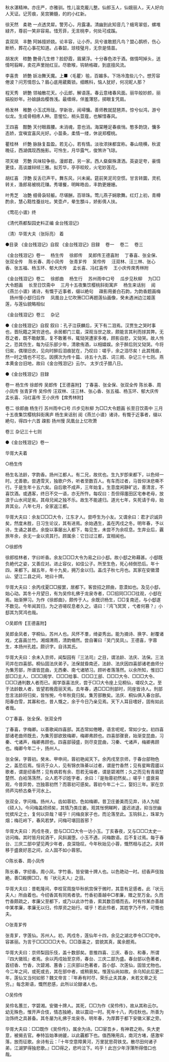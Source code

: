 <!-- { "loadSidebar": true } -->
秋水湛精神。亦庄严，亦雅驯。性儿温克龎儿整。仙郎玉人，仙娥丽人，天人好向人天证。记芳痕，吴宫獭髓，的的小红新。

徐天然　柔艳
一点透灵犀。警芳心，月露凄。清幽到此知音几？蛾弯翠低，螺堆緑齐，尊前一笑非容易。惜芳菲，无言桃李，何处可成蹊。

袁双凤　丰艶
阿姊擅娇娆。论丰容，让小乔。凤兮谁敢题凡鸟？盟心鹊桥，伤心断桥，葬花心事花知道。占春韶，琼枝璧月，无奈是情苗。

胡发庆　秾艶
艶骨几生修？脸舒霞，眉黛浮。十分春色浓于酒。做情呵掉头，送情呵翦眸，卖花声里抛红豆。尽歌喉，钩辀格磔，到底擅风流。

李喜贵　娇艶
妖冶舞天魔。上■〈毛瞿〉毺，百媚多。下场冷澹些儿个。想芳容倦波？问芳情怨么？眉心底用葳蕤锁。细瞧科，恼人犹好，何况昵人那？

程天秀　妍艶
领袖散花天。小云郎，解语莲。春云意绪春风面。丽华般妙颜，丽娟般妙年。孙娘龋齿樱唇浅。最缠绵，佯羞薄怒，掷眼复凭肩。

杨发林　稚艶
小玉忒玲珑。学新妆，闹埽慵。善师教就琵琶弄。惊兮似鸿，游兮似龙。生成骨相疼人种。意惺忪，梢头荳蔻，也解惜春风。

王四喜　酣艶
天付眼眉腰。未消魂，意也消。海棠睡足春痕悄。憨多韵饶，慵多态娇，宜嗔宜喜风光好。小苗条，柔情一缕，休说郑樱桃。

瞿桂林　纤艶
脉脉复盈盈。若无心，若有情。淡妆浓抹都宜称。春山晓横，秋波晚征，西湖偶现西施影。可怜生，月华露气，俊煞许飞琼。

项天禄　芳艶
风味较争些。漫郎君，另一家。西人粲粲殊潇洒。英姿足夸，豪情更佳，高谈雄辩倾三雅。拟芳华，亭亭皎皎，火宅妙莲花。

胡红喜　浮艶
反舌已声干。舞东风，兴未阑。筵前笑泥司空惯。甘言转圜，灵机转关，渔郎易被桃花赚。秀堪餐，明眸皓齿，丰韵更姗姗。

叶秀芝　冶艶
细骨袅轻躯。尽堪酬，百琲珠。莺儿燕子娴歌舞。红灯上初，青樽酌余，慧心黠性蚕丝吐。笑壶卢，晕生顋斗，娇影倩人扶。

《莺花小谱》终

《清代燕都梨园史料正编 金台残泪记》

（清）华胥大夫（张际亮） 着

●目录
《金台残泪记》自叙
《金台残泪记》目録
　卷一
　卷二
　卷三

《金台残泪记》卷一
　杨生传
　徐郎传
　吴郎传王德喜附
　丁春喜、张全保、张双全传
　陈长春、周小凤传
　张青芗传
　吴伶传
　汪双林、汪三林、张心香、张五福、杨玉环、郁大庆传
　孟长喜、冯红喜传
　王小庆传席秀林附

《金台残泪记》卷二
　徐郎曲
　杨生行
　苏州雨中口号
　瓜步见秋柳
　为□□大令题画
　长至日饮斋中
　三月十五夜集饮樱桃斜街寓庐
　杨生来话别
　阅《燕兰小谱》诸诗，有慨于近事者，缀以絶句
　疎影用姜白石韵，为韵香题画梅
　扬州慢小郄归后作
　凤凰台上忆吹箫□□再题莲仙画像，癸未遇洲边江姬莲莲，与莲仙貌略相似

《金台残泪记》卷三
　杂记

●《金台残泪记》自叙
叙曰：孔子泣获麟后，天下有二泪焉。汉贾生之哭时事也，晋阮籍之哭穷途也。余居都门三载，深观当世之故，颇能言其利而捄其弊。无荐之者，既不敢献策，复不敢著书，辄恸哭遭家多难，顾影自悲，又恸哭。故人怜之，恐其伤生，每为征乐部少年，清歌侑酒，以相嬉娱。余于醉后则又恸哭。今将归矣，偶理旧衣，见向时醉后泪痕犹在，乃叹曰：嗟乎，余之泪尽矣！此其残痕，然一时之情也不可忘。因撰次为传十篇、诗五十九首、词三阕、杂记三十七则。燕本黄金台旧地，故曰《金台残泪记》云尔。
太岁戊子腊八日。

●《金台残泪记》目録

卷一
杨生传
徐郎传
吴郎传【王德喜附】
丁春喜、张全保、张双全传
陈长春、周小凤传
张青芗传
吴伶传
汪双林、汪三林、张心香、张五福、杨玉环、郁大庆传
孟长喜、冯红喜传
王小庆传【席秀林附】

卷二
徐郎曲
杨生行
苏州雨中口号
爪步见秋柳
为□□大令题画
长至日饮斋中
三月十五夜集饮樱桃斜街庽庐
杨生来话别
阅《燕兰小谱》诸诗，有慨于近事者，缀以絶句，得四十六首
疎影
扬州慢
凤凰台上忆吹萧

卷三
杂记三十七则

●《金台残泪记》卷一

华胥大夫着

○杨生传

杨生名法龄，字韵香。扬州江都人。有二兄，故优也。生九岁卽来都下，以色倾一时。尤善歌。尝遇雪天，独歌户外，听者至数百人。有车而过者，马皆仰沬悲嘶不行。于是生年十五六矣。自后歌不成声，三年始复。生意度闲静旷远，善清言，不喜饮酒。或遇客，终日不交一语，亦无所忤。每叹曰：吾但得廛田区宅奉老母，放浪于山水间足矣。其母兄闻之独不乐。故生不能遽归。道光七年，矢死请于母，始弃其业。八年七月，全家返江都。

华胥大夫曰：余友□□□大令，江东才人。尝呼生为小友。又谓余曰：君才识诚异矣，然度未胜，日习生论议，其有进焉。余始遇生，盖在丙戍之冬。明年春，予以诗，生诵之甚悲。余旋以事屡出入都下，每见生，未尝不为余叹息。生弃业后，覊旅年余，余无一金以资其行。顾属余：它日过江都，宜相闻也。

○徐郎传

徐郎桂林者，字曰听香。余友□□□大令为易之曰小郄。故小郄之称藉甚。小郄既负絶代之姿，又善应对。进止容仪，如佳公子。所至生色，死心倾倒恐后。年十四，来都下。越五年，年十九矣，拥万金以归。盖戊子秋七月也。其家在安徽潜山、望江二县之间，地曰十牌。

华胥大夫曰：余丙戌夏□□报罢，居都下。客尝招之顾曲，意漠如也。及见小郄，始心动。其冬十月望日，有为吴伶礼佛于龙泉寺者，□□招同□□□往观，小郄在焉。始渐狎习。为作《徐郎曲》，颇传于人。余既识杨生，□□复南还，与小郄遂不数见。今年闻其归，为之咨嗟叹息者久之。语曰：『鸿飞冥冥 ，弋者何篡？』小郄其为冥鸿也哉。

○吴郎传【王德喜附】

吴郎金凤者，字桐仙，苏州人也。风怀不羣，绮姿秀出。能为摘诗、换字、射覆诸戏，尤喜画兰竹。湘烟渭雨，清韵翛然。尝自署曰『吴门吴凤』。王德喜，字蓉生，本扬州孔姓。颇识字。自讳其氏。

华胥大夫曰：余未入京师，闻梨园有『三法司』之目，谓法龄、法庆、法保。三法司并在四喜部。桐仙固法庆弟子。法保就昏南还，法龄、法庆因四喜部诸老曲师分为集芳部，所谱皆昆曲，无西秦、南弋诸陋习。顾听者落落然。以余所知，惟旧□邸□□主人、□□□阁学、□□□给事、□□□工部、□□□大令、□□□大令、□□□通判数人者而已。阁学亟喜法庆，尝于□□大令座上见桐仙，嗟叹久之。至于法龄数人者，皆望若晚霞丽天焉。去年春，遇□□□刑部时，同座皆诗人。刑部忽言法龄将归矣，皆怅惋，今年秋竟归矣。集芳部散矣。法庆、桐仙俱入春台部。阳春白雪，其寡和也，昔人慨之，余于今日乃亲见焉。天下人耳目嗜好，固有如此者哉。

○丁春喜、张全保、张双全传

丁春喜，字梅卿。以善歌闻四喜部。其态常如倦睡，语言呢呢，常如少女。初四喜部诸老曲师既去，为集芳部欲致梅卿，梅卿弗顾也。四喜部骤衰，始渐变昆曲，习秦、弋诸声，梅卿弗顾也。四喜部骎盛，则尽变昆曲，习秦、弋诸声，梅卿弗顾也。梅卿今年二十，扬州人。

张全保，字蓉初。癸未、甲申间，蓉初艳闻天下。余丙戌至京师，于春台部物色之，盖恐后焉。恒讯于众人，见有锦衣珠綦以过者，谓是竹香然；见有星眸霞靥以歌者，谓是纫香然；见有病若有余、怨若无端者，谓是碧湘然；久之而见有青眉楚楚然、白袷荡荡然，众人若不识姓字者，余曰：『是殆蓉初然矣。』嗟乎！盛衰易观，今昔异势，岂独蓉初然？而蓉初可感矣。蓉初今年二十二，娶妇三年。家在京师芦沟桥古桑干河水上。

张双全，字问梅。扬州人。齿如蓉初，色如梅卿。昔卫庄姜美而见弃，诗人为赋《硕人》。今问梅盖颀颀矣，其情乃类庄姜。观其怅惘睇盻，逶迟进退，抑当世幽忧摈斥之士，复何以异哉？嗟乎！问梅良家子也，而沦落至此。玉钩斜上，珠翠为烟；梅花岭下，春风若梦。问梅可堪回首邪？

华胥大夫曰：丙戍冬夜，尝与□□□大令一访小玉。丁亥春夜，又与□□□太史一访问梅。其时皆月姹酒干，风斜漏堕。小玉不遇，问梅数语。后不复过焉。每于春台、三庆二部中望见两少年者，良深隐叹。今年秋始见小蓉，慨然相与述之。夫转移于盛衰好恶之间，众人固不如小蓉邪。

○陈长春、周小凤传

陈长春，字纫香。周小凤，字竹香。皆安徽十牌人也。以色艳动一时。纫香声伎独絶，善□殿撰□□，有『状元夫人』之目。

华胥大夫曰：昔乾隆间，李桂官周旋毕秋帆宫保于微时，其意有足感者。此『状元夫人』所由着也。今纫香其有同焉者欤。竹香初善越中□孝廉，赠之至万金。久而竹香颇疏之，孝廉父至都下，或乃以此诈竹香，索其数百缗而去。时有伶某亦善越中某孝廉，孝廉无以归，伶厚资之始行。嗟乎！若此伶者，其姓字乃不传，可慨也夫。

○张青芗传

张青芗，字莲仙。苏州人。初，丙戍冬，莲仙年十四，余见之湖北李令□□宅中。容甚丽。为言于□□□□□大令。□□亟喜之，尝貌其真，属余题焉。

华胥大夫曰：京师梨园乐伎，盖十数部矣。昔推四喜、三庆、春台、和春，所谓『四大徽班』者焉。余以丙戍始至京师，春台、三庆二部为盛。春台部以色著者，首纫香、竹香，次碧湘、蕙香；三庆部以色著者，首小郄、次莲仙，固皆尤物也。今二年之间，或死或去，其在部中者，或稍衰矣。惟莲仙尚如故。余乌知此后更二年，莲仙又当何如邪？魏文帝言：『年寿有时尽，荣乐止夫其身，未若文章之无穷。』每念斯语，慨然悲感，此所以论録诸人也。

○吴伶传

吴伶名蕙兰，字碧湘。安徽十牌人。其死，□□为作《吴伶传》，故从其称云尔。幼无殊色，惟开声合伎，情态独絶，故以震动一时。死年十八，丙戍秋也。所善为治饰终之具甚备。其冬屡为礼佛于龙泉寺。明年春，为厚葬于都下安徽义冢之旁。

华胥大夫曰：□□既作《吴伶传》，属余为诗。□□宦吾乡，有神君之称。失大吏意，被揭去官。奉特旨始凖纳锾，以此覊都下也。值西陲用兵，南河方堵，感激牢落，放而征歌。余诗有云：『十年空意障黄河，万里犹思荷铁戈。散尽田何诸子弟，江湖梦得独悲歌。』□□得之，悲吟泣下。呜乎！此岂少年浮薄所得借口也哉。

